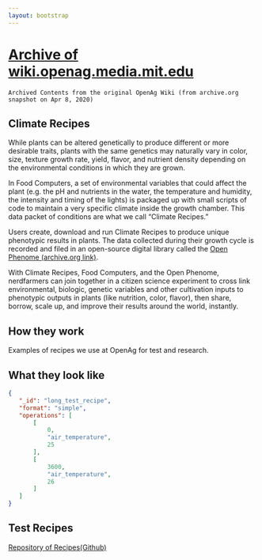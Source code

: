 ```yaml
---
layout: bootstrap
---
```

# [Archive of wiki.openag.media.mit.edu](index.md)
`Archived Contents from the original OpenAg Wiki (from archive.org snapshot on Apr 8, 2020)`

## Climate Recipes
While plants can be altered genetically to produce different or more desirable traits, plants with the same genetics 
may naturally vary in color, size, texture growth rate, yield, flavor, and nutrient density depending on the 
environmental conditions in which they are grown.

In Food Computers, a set of environmental variables that could affect the plant (e.g. the pH and nutrients in the 
water, the temperature and humidity, the intensity and timing of the lights) is packaged up with small scripts of 
code to maintain a very specific climate inside the growth chamber. This data packet of conditions are what we call 
“Climate Recipes.”

Users create, download and run Climate Recipes to produce unique phenotypic results in plants. The data collected 
during their growth cycle is recorded and filed in an open-source digital library called the [Open Phenome (archive.org link)](https://web.archive.org/web/20190720114223/https://www.media.mit.edu/projects/open-phenome-project/overview/).

With Climate Recipes, Food Computers, and the Open Phenome, nerdfarmers can join together in a citizen science 
experiment to cross link environmental, biologic, genetic variables and other cultivation inputs to phenotypic 
outputs in plants (like nutrition, color, flavor), then share, borrow, scale up, and improve their results 
around the world, instantly.

## How they work
Examples of recipes we use at OpenAg for test and research.

## What they look like
```json
{
   "_id": "long_test_recipe",
   "format": "simple",
   "operations": [
       [
           0,
           "air_temperature",
           25
       ],
       [
           3600,
           "air_temperature",
           26
       ]
   ]
}
```

## Test Recipes
[Repository of Recipes(Github)](https://github.com/OpenAgricultureFoundation/openag_recipe_bag)